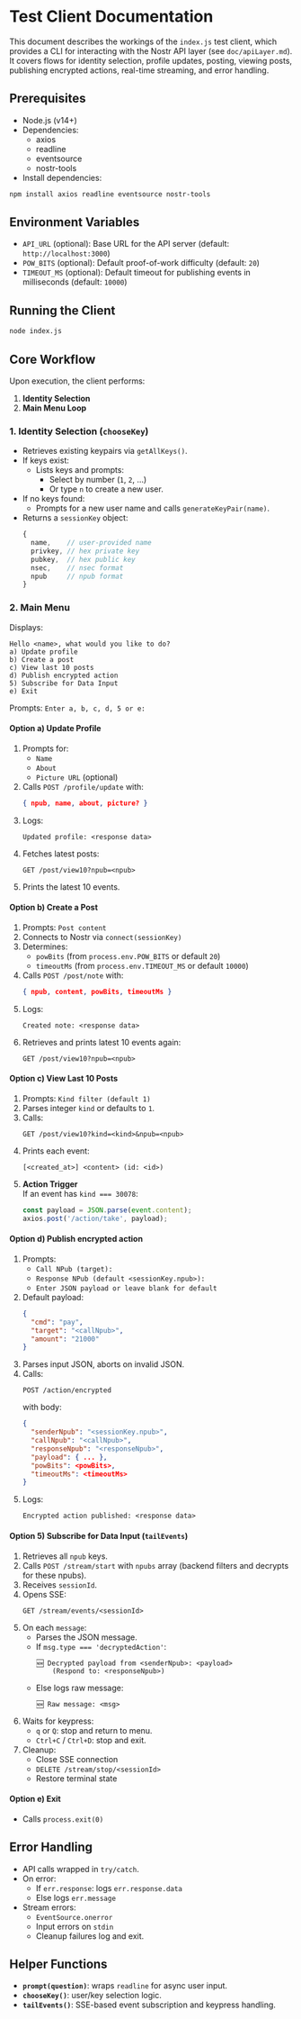 # Test Client Documentation

This document describes the workings of the `index.js` test client, which provides a CLI for interacting with the Nostr API layer (see `doc/apiLayer.md`). It covers flows for identity selection, profile updates, posting, viewing posts, publishing encrypted actions, real-time streaming, and error handling.

## Prerequisites

- Node.js (v14+)
- Dependencies:
  - axios
  - readline
  - eventsource
  - nostr-tools
- Install dependencies:

```bash
npm install axios readline eventsource nostr-tools
```

## Environment Variables

- `API_URL` (optional): Base URL for the API server (default: `http://localhost:3000`)
- `POW_BITS` (optional): Default proof-of-work difficulty (default: `20`)
- `TIMEOUT_MS` (optional): Default timeout for publishing events in milliseconds (default: `10000`)

## Running the Client

```bash
node index.js
```

## Core Workflow

Upon execution, the client performs:

1. **Identity Selection**  
2. **Main Menu Loop**  

### 1. Identity Selection (`chooseKey`)

- Retrieves existing keypairs via `getAllKeys()`.
- If keys exist:
  - Lists keys and prompts:
    - Select by number (`1`, `2`, …)
    - Or type `n` to create a new user.
- If no keys found:
  - Prompts for a new user name and calls `generateKeyPair(name)`.
- Returns a `sessionKey` object:
  ```js
  {
    name,    // user-provided name
    privkey, // hex private key
    pubkey,  // hex public key
    nsec,    // nsec format
    npub     // npub format
  }
  ```

### 2. Main Menu

Displays:

```
Hello <name>, what would you like to do?
a) Update profile
b) Create a post
c) View last 10 posts
d) Publish encrypted action
5) Subscribe for Data Input
e) Exit
```

Prompts: `Enter a, b, c, d, 5 or e:`

#### Option a) Update Profile

1. Prompts for:
   - `Name`
   - `About`
   - `Picture URL` (optional)
2. Calls `POST /profile/update` with:
   ```json
   { npub, name, about, picture? }
   ```
3. Logs:
   ```
   Updated profile: <response data>
   ```
4. Fetches latest posts:
   ```
   GET /post/view10?npub=<npub>
   ```
5. Prints the latest 10 events.

#### Option b) Create a Post

1. Prompts: `Post content`
2. Connects to Nostr via `connect(sessionKey)`
3. Determines:
   - `powBits` (from `process.env.POW_BITS` or default `20`)
   - `timeoutMs` (from `process.env.TIMEOUT_MS` or default `10000`)
4. Calls `POST /post/note` with:
   ```json
   { npub, content, powBits, timeoutMs }
   ```
5. Logs:
   ```
   Created note: <response data>
   ```
6. Retrieves and prints latest 10 events again:
   ```
   GET /post/view10?npub=<npub>
   ```

#### Option c) View Last 10 Posts

1. Prompts: `Kind filter (default 1)`
2. Parses integer `kind` or defaults to `1`.
3. Calls:
   ```
   GET /post/view10?kind=<kind>&npub=<npub>
   ```
4. Prints each event:
   ```
   [<created_at>] <content> (id: <id>)
   ```
5. **Action Trigger**  
   If an event has `kind === 30078`:
   ```js
   const payload = JSON.parse(event.content);
   axios.post('/action/take', payload);
   ```

#### Option d) Publish encrypted action

1. Prompts:
   - `Call NPub (target):`
   - `Response NPub (default <sessionKey.npub>):`
   - `Enter JSON payload or leave blank for default`
2. Default payload:
   ```json
   {
     "cmd": "pay",
     "target": "<callNpub>",
     "amount": "21000"
   }
   ```
3. Parses input JSON, aborts on invalid JSON.
4. Calls:
   ```
   POST /action/encrypted
   ```
   with body:
   ```json
   {
     "senderNpub": "<sessionKey.npub>",
     "callNpub": "<callNpub>",
     "responseNpub": "<responseNpub>",
     "payload": { ... },
     "powBits": <powBits>,
     "timeoutMs": <timeoutMs>
   }
   ```
5. Logs:
   ```
   Encrypted action published: <response data>
   ```

#### Option 5) Subscribe for Data Input (`tailEvents`)

1. Retrieves all `npub` keys.
2. Calls `POST /stream/start` with `npubs` array (backend filters and decrypts for these npubs).
3. Receives `sessionId`.
4. Opens SSE:
   ```
   GET /stream/events/<sessionId>
   ```
5. On each `message`:
   - Parses the JSON message.
   - If `msg.type === 'decryptedAction'`:
     ```
     🆕 Decrypted payload from <senderNpub>: <payload>
         (Respond to: <responseNpub>)
     ```
   - Else logs raw message:
     ```
     🆕 Raw message: <msg>
     ```
6. Waits for keypress:
   - `q` or `Q`: stop and return to menu.
   - `Ctrl+C` / `Ctrl+D`: stop and exit.
7. Cleanup:
   - Close SSE connection
   - `DELETE /stream/stop/<sessionId>`
   - Restore terminal state

#### Option e) Exit

- Calls `process.exit(0)`

## Error Handling

- API calls wrapped in `try/catch`.
- On error:
  - If `err.response`: logs `err.response.data`
  - Else logs `err.message`
- Stream errors:
  - `EventSource.onerror`
  - Input errors on `stdin`
  - Cleanup failures log and exit.

## Helper Functions

- **`prompt(question)`**: wraps `readline` for async user input.
- **`chooseKey()`**: user/key selection logic.
- **`tailEvents()`**: SSE-based event subscription and keypress handling.
